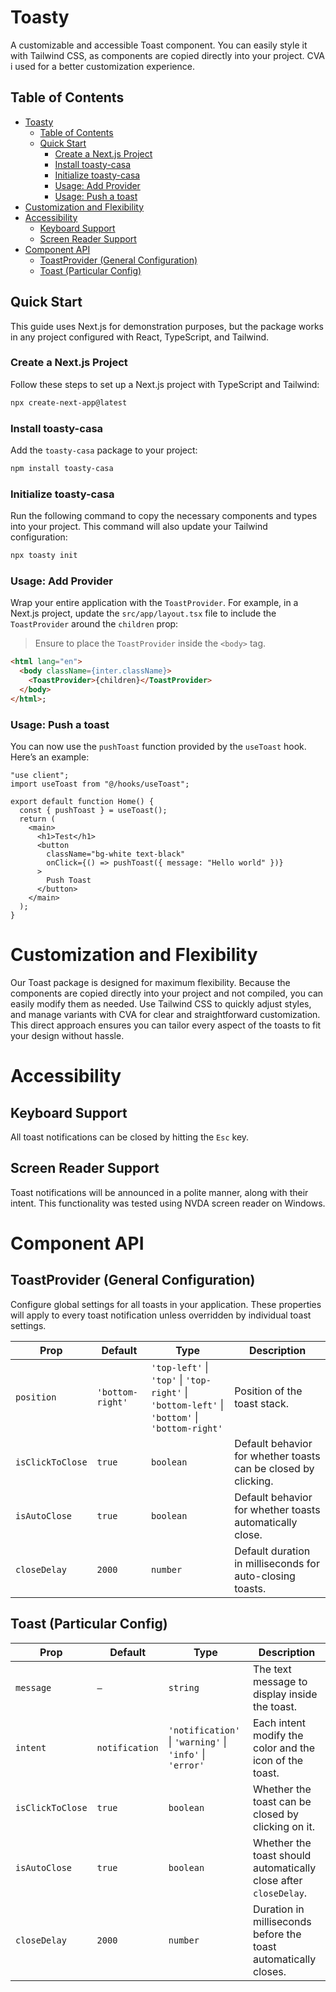 # Toasty
A customizable and accessible Toast component. You can easily style it with Tailwind CSS, as components are copied directly into your project. CVA i used for a better customization experience.


## Table of Contents
- [Toasty](#toasty)
  - [Table of Contents](#table-of-contents)
  - [Quick Start](#quick-start)
    - [Create a Next.js Project](#create-a-nextjs-project)
    - [Install toasty-casa](#install-toasty-casa)
    - [Initialize toasty-casa](#initialize-toasty-casa)
    - [Usage: Add Provider](#usage-add-provider)
    - [Usage: Push a toast](#usage-push-a-toast)
- [Customization and Flexibility](#customization-and-flexibility)
- [Accessibility](#accessibility)
  - [Keyboard Support](#keyboard-support)
  - [Screen Reader Support](#screen-reader-support)
- [Component API](#component-api)
  - [ToastProvider (General Configuration)](#toastprovider-general-configuration)
  - [Toast (Particular Config)](#toast-particular-config)
    
## Quick Start

This guide uses Next.js for demonstration purposes, but the package works in any project configured with React, TypeScript, and Tailwind.

### Create a Next.js Project

Follow these steps to set up a Next.js project with TypeScript and Tailwind:

```bash
npx create-next-app@latest
```

### Install toasty-casa

Add the `toasty-casa` package to your project:

```bash
npm install toasty-casa
```

### Initialize toasty-casa

Run the following command to copy the necessary components and types into your project. This command will also update your Tailwind configuration:

```bash
npx toasty init
```

### Usage: Add Provider

Wrap your entire application with the `ToastProvider`. For example, in a Next.js project, update the `src/app/layout.tsx` file to include the `ToastProvider` around the `children` prop:

> Ensure to place the `ToastProvider` inside the `<body>` tag.

```html
<html lang="en">
  <body className={inter.className}>
    <ToastProvider>{children}</ToastProvider>
  </body>
</html>;
```

### Usage: Push a toast

You can now use the `pushToast` function provided by the `useToast` hook. Here’s an example:

```tsx
"use client";
import useToast from "@/hooks/useToast";

export default function Home() {
  const { pushToast } = useToast();
  return (
    <main>
      <h1>Test</h1>
      <button
        className="bg-white text-black"
        onClick={() => pushToast({ message: "Hello world" })}
      >
        Push Toast
      </button>
    </main>
  );
}
```

# Customization and Flexibility

Our Toast package is designed for maximum flexibility. Because the components are copied directly into your project and not compiled, you can easily modify them as needed. Use Tailwind CSS to quickly adjust styles, and manage variants with CVA for clear and straightforward customization. This direct approach ensures you can tailor every aspect of the toasts to fit your design without hassle.

# Accessibility
## Keyboard Support
All toast notifications can be closed by hitting the `Esc` key.

## Screen Reader Support
Toast notifications will be announced in a polite manner, along with their intent. This functionality was tested using NVDA screen reader on Windows.

# Component API

## ToastProvider (General Configuration)
Configure global settings for all toasts in your application. These properties will apply to every toast notification unless overridden by individual toast settings.

|Prop|Default|Type|Description|
|---|---|---|---|
| `position` | `'bottom-right'` | `'top-left'` \| `'top'` \| `'top-right'` \| `'bottom-left'` \| `'bottom'` \| `'bottom-right'` | Position of the toast stack. |
|`isClickToClose`|`true`|`boolean`|Default behavior for whether toasts can be closed by clicking.|
|`isAutoClose`|`true`|`boolean`|Default behavior for whether toasts automatically close.|
|`closeDelay`|`2000`|`number`|Default duration in milliseconds for auto-closing toasts.|

## Toast (Particular Config)

| Prop             | Default        | Type                                              | Description                                                      |
| ---------------- | -------------- | ------------------------------------------------- | ---------------------------------------------------------------- |
| `message`        | `—`            | `string`                                          | The text message to display inside the toast.                    |
| `intent`         | `notification` | `'notification'` \| `'warning'` \| `'info'` \| `'error'` | Each intent modify the color and the icon of the toast.   |
| `isClickToClose` | `true`         | `boolean`                                         | Whether the toast can be closed by clicking on it.               |
| `isAutoClose`    | `true`         | `boolean`                                         | Whether the toast should automatically close after `closeDelay`. |
| `closeDelay`     | `2000`         | `number`                                          | Duration in milliseconds before the toast automatically closes.  |

